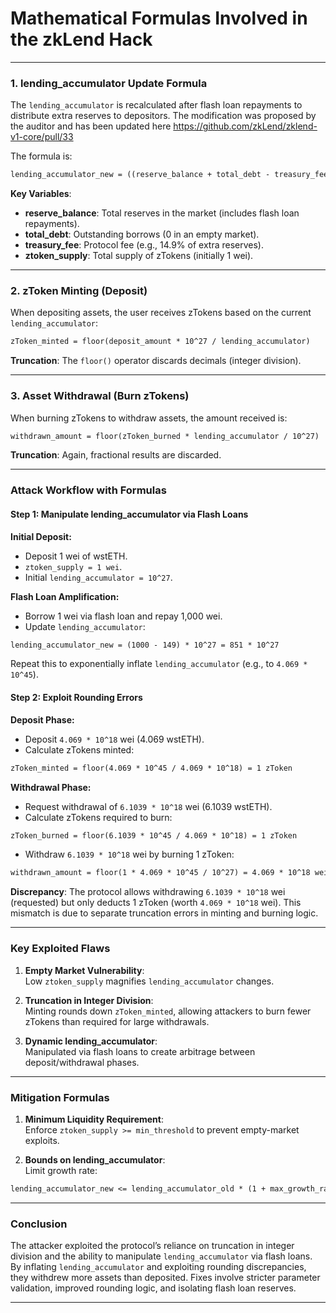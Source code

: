 # Mathematical Formulas Involved in the zkLend Hack



---

### 1. lending_accumulator Update Formula
The `lending_accumulator` is recalculated after flash loan repayments to distribute extra reserves to depositors. The modification was proposed by the auditor and has been updated here https://github.com/zkLend/zklend-v1-core/pull/33 

The formula is:

```markdown
lending_accumulator_new = ((reserve_balance + total_debt - treasury_fee) * 10^27) / ztoken_supply
```

**Key Variables**:

- **reserve_balance**: Total reserves in the market (includes flash loan repayments).
- **total_debt**: Outstanding borrows (0 in an empty market).
- **treasury_fee**: Protocol fee (e.g., 14.9% of extra reserves).
- **ztoken_supply**: Total supply of zTokens (initially 1 wei).

---

### 2. **zToken Minting (Deposit)**

When depositing assets, the user receives zTokens based on the current `lending_accumulator`:

```markdown
zToken_minted = floor(deposit_amount * 10^27 / lending_accumulator)
```

**Truncation**: The `floor()` operator discards decimals (integer division).

---

### 3. **Asset Withdrawal (Burn zTokens)**

When burning zTokens to withdraw assets, the amount received is:

```markdown
withdrawn_amount = floor(zToken_burned * lending_accumulator / 10^27)
```

**Truncation**: Again, fractional results are discarded.

---

### Attack Workflow with Formulas

#### **Step 1: Manipulate lending_accumulator via Flash Loans**

**Initial Deposit:**

- Deposit 1 wei of wstETH.
- `ztoken_supply = 1 wei`.
- Initial `lending_accumulator = 10^27`.

**Flash Loan Amplification:**

- Borrow 1 wei via flash loan and repay 1,000 wei.
- Update `lending_accumulator`:

```markdown
lending_accumulator_new = (1000 - 149) * 10^27 = 851 * 10^27
```

Repeat this to exponentially inflate `lending_accumulator` (e.g., to `4.069 * 10^45`).

#### **Step 2: Exploit Rounding Errors**

**Deposit Phase:**

- Deposit `4.069 * 10^18` wei (4.069 wstETH).
- Calculate zTokens minted:

```markdown
zToken_minted = floor(4.069 * 10^45 / 4.069 * 10^18) = 1 zToken
```

**Withdrawal Phase:**

- Request withdrawal of `6.1039 * 10^18` wei (6.1039 wstETH).
- Calculate zTokens required to burn:

```markdown
zToken_burned = floor(6.1039 * 10^45 / 4.069 * 10^18) = 1 zToken
```

- Withdraw `6.1039 * 10^18` wei by burning 1 zToken:

```markdown
withdrawn_amount = floor(1 * 4.069 * 10^45 / 10^27) = 4.069 * 10^18 wei
```

**Discrepancy**: The protocol allows withdrawing `6.1039 * 10^18` wei (requested) but only deducts 1 zToken (worth `4.069 * 10^18` wei). This mismatch is due to separate truncation errors in minting and burning logic.

---

### Key Exploited Flaws

1. **Empty Market Vulnerability**:  
   Low `ztoken_supply` magnifies `lending_accumulator` changes.

2. **Truncation in Integer Division**:  
   Minting rounds down `zToken_minted`, allowing attackers to burn fewer zTokens than required for large withdrawals.

3. **Dynamic lending_accumulator**:  
   Manipulated via flash loans to create arbitrage between deposit/withdrawal phases.

---

### Mitigation Formulas

1. **Minimum Liquidity Requirement**:  
   Enforce `ztoken_supply >= min_threshold` to prevent empty-market exploits.


2. **Bounds on lending_accumulator**:  
   Limit growth rate:

```markdown
lending_accumulator_new <= lending_accumulator_old * (1 + max_growth_rate)
```

---

### Conclusion

The attacker exploited the protocol’s reliance on truncation in integer division and the ability to manipulate `lending_accumulator` via flash loans. By inflating `lending_accumulator` and exploiting rounding discrepancies, they withdrew more assets than deposited. Fixes involve stricter parameter validation, improved rounding logic, and isolating flash loan reserves.

---



